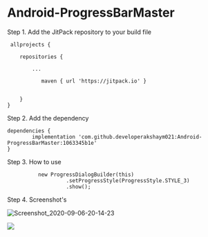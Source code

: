 # Android-ProgressBarMaster


Step 1. Add the JitPack repository to your build file



     
     allprojects {
		
		repositories {
			
			...
			   
			   maven { url 'https://jitpack.io' }
		
		
		}
	}
  
  
  Step 2. Add the dependency
  
  
  
  	dependencies {
	        implementation 'com.github.developerakshaym021:Android-ProgressBarMaster:1063345b1e'
	}
  
  
  
  Step 3. How to use
  
  
   
              new ProgressDialogBuilder(this)
                       .setProgressStyle(ProgressStyle.STYLE_3)
                       .show();
		       
		       
  Step 4. Screenshot's
  
  
  
  ![Screenshot_2020-09-06-20-14-23](https://user-images.githubusercontent.com/62433956/92328398-178ec700-f07e-11ea-8c09-93285e8b585f.png)

		       
		       
		       
  
  
  [![](https://jitpack.io/v/developerakshaym021/Android-ProgressBarMaster.svg)](https://jitpack.io/#developerakshaym021/Android-ProgressBarMaster)
